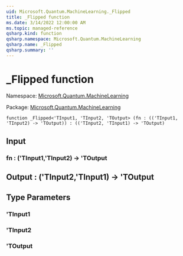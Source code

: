 ```yaml
---
uid: Microsoft.Quantum.MachineLearning._Flipped
title: _Flipped function
ms.date: 3/14/2022 12:00:00 AM
ms.topic: managed-reference
qsharp.kind: function
qsharp.namespace: Microsoft.Quantum.MachineLearning
qsharp.name: _Flipped
qsharp.summary: ''
---
```


# _Flipped function

Namespace: [Microsoft.Quantum.MachineLearning](xref:Microsoft.Quantum.MachineLearning)

Package: [Microsoft.Quantum.MachineLearning](https://nuget.org/packages/Microsoft.Quantum.MachineLearning)




```qsharp
function _Flipped<'TInput1, 'TInput2, 'TOutput> (fn : (('TInput1, 'TInput2) -> 'TOutput)) : (('TInput2, 'TInput1) -> 'TOutput)
```


## Input

### fn : ('TInput1,'TInput2) -> 'TOutput





## Output : ('TInput2,'TInput1) -> 'TOutput



## Type Parameters

### 'TInput1


### 'TInput2


### 'TOutput

